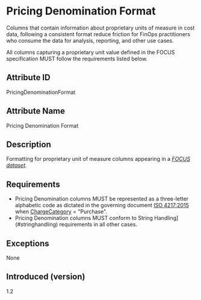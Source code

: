 # Pricing Denomination Format

Columns that contain information about proprietary units of measure in cost data, following a consistent format reduce friction for FinOps practitioners who consume the data for analysis, reporting, and other use cases.

All columns capturing a proprietary unit value defined in the FOCUS specification MUST follow the requirements listed below.

## Attribute ID

PricingDenominationFormat

## Attribute Name

Pricing Denomination Format

## Description

Formatting for proprietary unit of measure columns appearing in a [*FOCUS dataset*](#glossary:FOCUS-dataset).

## Requirements

* Pricing Denomination columns MUST be represented as a three-letter alphabetic code as dictated in the governing document [ISO 4217:2015](https://www.iso.org/standard/64758.html) when [ChargeCategory](#chargecategory) = "Purchase".
* Pricing Denomination columns MUST conform to String Handling](#stringhandling) requirements in all other cases.

## Exceptions

None

## Introduced (version)

1.2
